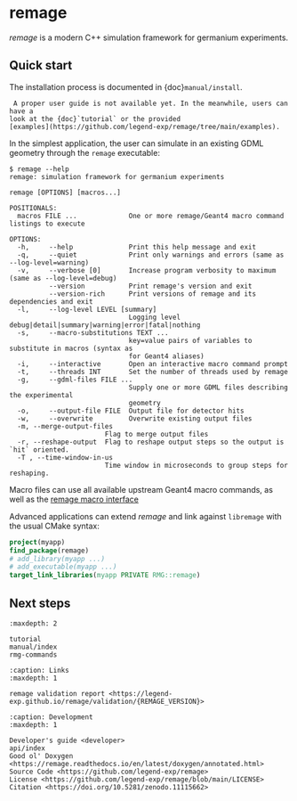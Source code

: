 # remage

_remage_ is a modern C++ simulation framework for germanium experiments.

## Quick start

The installation process is documented in {doc}`manual/install`.

```{warning}
 A proper user guide is not available yet. In the meanwhile, users can have a
look at the {doc}`tutorial` or the provided
[examples](https://github.com/legend-exp/remage/tree/main/examples).
```

In the simplest application, the user can simulate in an existing GDML geometry
through the `remage` executable:

```console
$ remage --help
remage: simulation framework for germanium experiments

remage [OPTIONS] [macros...]

POSITIONALS:
  macros FILE ...             One or more remage/Geant4 macro command listings to execute

OPTIONS:
  -h,     --help              Print this help message and exit
  -q,     --quiet             Print only warnings and errors (same as --log-level=warning)
  -v,     --verbose [0]       Increase program verbosity to maximum (same as --log-level=debug)
          --version           Print remage's version and exit
          --version-rich      Print versions of remage and its dependencies and exit
  -l,     --log-level LEVEL [summary]
                              Logging level debug|detail|summary|warning|error|fatal|nothing
  -s,     --macro-substitutions TEXT ...
                              key=value pairs of variables to substitute in macros (syntax as
                              for Geant4 aliases)
  -i,     --interactive       Open an interactive macro command prompt
  -t,     --threads INT       Set the number of threads used by remage
  -g,     --gdml-files FILE ...
                              Supply one or more GDML files describing the experimental
                              geometry
  -o,     --output-file FILE  Output file for detector hits
  -w,     --overwrite         Overwrite existing output files
  -m, --merge-output-files
                        Flag to merge output files
  -r, --reshape-output  Flag to reshape output steps so the output is `hit` oriented.
  -T , --time-window-in-us
                        Time window in microseconds to group steps for reshaping.
```

Macro files can use all available upstream Geant4 macro commands, as well as the
[remage macro interface](./rmg-commands)

Advanced applications can extend _remage_ and link against `libremage` with the
usual CMake syntax:

```cmake
project(myapp)
find_package(remage)
# add_library(myapp ...)
# add_executable(myapp ...)
target_link_libraries(myapp PRIVATE RMG::remage)
```

## Next steps

```{toctree}
:maxdepth: 2

tutorial
manual/index
rmg-commands
```

```{toctree}
:caption: Links
:maxdepth: 1

remage validation report <https://legend-exp.github.io/remage/validation/{REMAGE_VERSION}>
```

```{toctree}
:caption: Development
:maxdepth: 1

Developer's guide <developer>
api/index
Good ol' Doxygen <https://remage.readthedocs.io/en/latest/doxygen/annotated.html>
Source Code <https://github.com/legend-exp/remage>
License <https://github.com/legend-exp/remage/blob/main/LICENSE>
Citation <https://doi.org/10.5281/zenodo.11115662>
```
